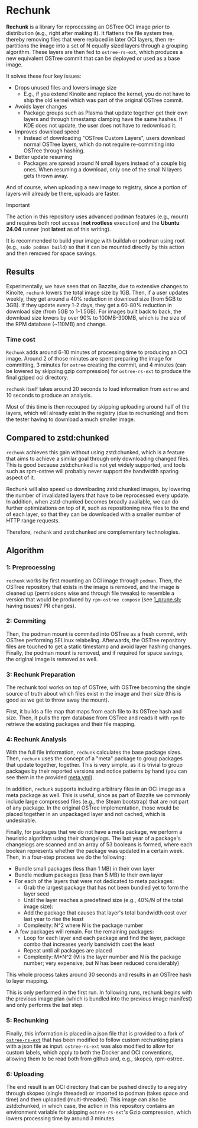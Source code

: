 # Rechunk
**Rechunk** is a library for reprocessing an OSTree OCI image prior to distribution
(e.g., right after making it).
It flattens the file system tree, thereby removing files that were replaced in
later OCI layers, then re-partitions the image into a set of N equally sized
layers through a grouping algorithm.
These layers are then fed to `ostree-rs-ext`, which produces a new equivalent
OSTree commit that can be deployed or used as a base image.

It solves these four key issues:
  - Drops unused files and lowers image size
    - E.g., if you extend Kinoite and replace the kernel, you do not have to ship
        the old kernel which was part of the original OSTree commit.
  - Avoids layer changes
    - Package groups such as Plasma that update together get their own layers
      and through timestamp clamping have the same hashes.
      If KDE does not update, the user does not have to redownload it.
  - Improves download speed
    - Instead of downloading "OSTree Custom Layers", users download normal OSTree
      layers, which do not require re-commiting into OSTree through hashing.
  - Better update resuming
    - Packages are spread around N small layers instead of a couple big ones. When 
    resuming a download, only one of the small N layers gets thrown away.

And of course, when uploading a new image to registry, since a portion of layers
will already be there, uploads are faster.

> [!IMPORTANT]
> The action in this repository uses advanced podman features (e.g., mount) and 
> requires both root access (**not rootless** execution) and the **Ubuntu 24.04** 
> runner (not **latest** as of this writing).
> 
> It is recommended to build your image with buildah or podman using root (e.g.,
> `sudo podman build`) so that it can be mounted directly by this action
> and then removed for space savings.

## Results
Experimentally, we have seen that on Bazzite, due to extensive changes to Kinoite,
`rechunk` lowers the total image size by 1GB.
Then, if a user updates weekly, they get around a 40% reduction in download size (from 5GB to 3GB).
If they update every 1-2 days, they get a 60-80% reduction in download size (from 5GB to 1-1.5GB).
For images built back to back, the download size lowers by over 90% to 100MB-300MB,
which is the size of the RPM database (~110MB) and change.

### Time cost
`Rechunk` adds around 6-10 minutes of processing time 
to producing an OCI image.
Around 2 of those minutes are spent preparing the
image for committing, 3 minutes for `ostree` creating
the commit, and 4 minutes (can be lowered by skipping gzip compression)
for `ostree-rs-ext` to produce the final gziped oci directory.

`rechunk` itself takes around 20 seconds to 
load information from
`ostree` and 10 seconds to produce an analysis.

Most of this time is then recouped by skipping uploading
around half of the layers, which will already exist
in the registry (due to rechunking) and from the tester having to download a 
much smaller image.

## Compared to zstd:chunked
`rechunk` achieves this gain without using zstd:chunked, which is a feature that 
aims to achieve a similar goal through only downloading changed files.
This is good because zstd:chunked is not yet widely supported, and tools such as
rpm-ostree will probably never support the bandwidth sparing aspect of it.

Rechunk will also speed up downloading zstd:chunked images, by lowering the 
number of invalidated layers that have to be reprocessed every update.
In addition, when zstd-chunked becomes broadly available, we can do further 
optimizations on top of it, such as repositioning new files to the end of each 
layer, so that they can be downloaded with a smaller number of HTTP range requests.

Therefore, `rechunk` and zstd:chunked are complementary technologies.

## Algorithm
### 1: Preprocessing
`rechunk` works by first mounting an OCI image through `podman`.
Then, the OSTree repository that exists in the image is removed, and the image
is cleaned up (permissions wise and through file tweaks) to resemble a version 
that would be produced by `rpm-ostree compose` (see [1_prune.sh](./1_prune.sh);
having issues? PR changes).

### 2: Commiting
Then, the podman mount is commited into OSTree as a fresh commit, with OSTree
performing SELinux relabeling.
Afterwards, the OSTree repository files are touched to get a static timestamp
and avoid layer hashing changes.
Finally, the podman mount is removed, and if required for space savings,
the original image is removed as well.

### 3: Rechunk Preparation
The rechunk tool works on top of OSTree, with OSTree becoming the single source
of truth about which files exist in the image and their size (this is good
as we get to throw away the mount).

First, it builds a file map that maps from each file to its OSTree hash and size.
Then, it pulls the rpm database from OSTree and reads it with `rpm` to retrieve
the existing packages and their file mapping.

### 4: Rechunk Analysis
With the full file information, `rechunk` calculates the base package sizes.
Then, `rechunk` uses the concept of a "meta" package to group packages that update
together, together.
This is very simple, as it is trivial to group packages by their reported versions
and notice patterns by hand (you can see them in the provided 
[meta.yml](./src/rechunk/meta.yml)).

In addition, `rechunk` supports including arbitrary files in an OCI image as a meta
package as well.
This is useful, since as part of Bazzite we commonly include large compressed
files (e.g., the Steam bootstrap) that are not part of any package.
In the original OSTree implementation, those would be placed together in an
unpackaged layer and not cached, which is undesirable.

Finally, for packages that we do not have a meta package, we perform a heuristic
algorithm using their changelogs.
The last year of a package's changelogs are scanned and an array of 53 booleans
is formed, where each boolean represents whether the package was updated in
a certain week.
Then, in a four-step process we do the following:
  - Bundle small packages (less than 1 MB) in their own layer
  - Bundle medium packages (less than 5 MB) to their own layer
  - For each of the layers that were not dedicated to meta packages:
    - Grab the largest package that has not been bundled yet to form the layer seed
    - Until the layer reaches a predefined size (e.g., 40%/N of the total image size):
    - Add the package that causes that layer's total bandwidth cost over last year to rise the least
    - Complexity: N^2 where N is the package number
  - A few packages will remain. For the remaining packages:
    - Loop for each layer and each package and find the layer, package combo that increases yearly bandwidth cost the least
    - Repeat until all packages are placed
    - Complexity: M*N^2 (M is the layer number and N is the package number; very expensive, but N has been reduced considerably)

This whole process takes around 30 seconds and results in an OSTree hash to layer
mapping.

This is only performed in the first run. 
In following runs, rechunk begins with the previous image plan (which is bundled
into the previous image manifest) and only performs the last step.

### 5: Rechunking
Finally, this information is placed in a json file that is provided to a fork of
[`ostree-rs-ext`](https://github.com/hhd-dev/ostree-rs-ext) that has been modified 
to follow custom rechunking plans with a json file as input.
`ostree-rs-ext` was also modified to allow for custom labels, which apply
to both the Docker and OCI conventions, allowing them to be read both from
github and, e.g., skopeo, rpm-ostree.

### 6: Uploading
The end result is an OCI directory that can be pushed directly to a registry through 
skopeo (single threaded) or imported to podman (takes space and time) and then
uploaded (multi-threaded).
This image can also be zstd:chunked, in which case, the action in this repository
contains an environment variable for skipping `ostree-rs-ext`'s Gzip compression,
which lowers processing time by around 3 minutes.